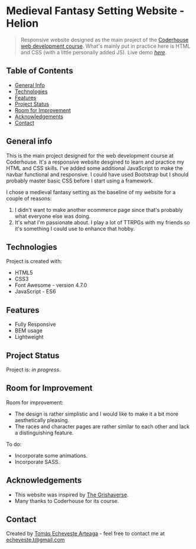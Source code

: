 # Medieval Fantasy Setting Website - Helion
> Responsive website designed as the main project of the [Coderhouse web development course](https://www.coderhouse.com/online/desarrollo-web-online). What's mainly put in practice here is HTML and CSS (with a little personally added JS).
> Live demo [_here_](https://www.example.com). <!-- If you have the project hosted somewhere, include the link here. -->


## Table of Contents
* [General Info](#general-info)
* [Technologies](#technologies)
* [Features](#features)
* [Project Status](#project-status)
* [Room for Improvement](#room-for-improvement)
* [Acknowledgements](#acknowledgements)
* [Contact](#contact)


## General info
This is the main project designed for the web development course at Coderhouse. It's a responsive website desgined to learn and practice my HTML and CSS skills. I've added some additional JavaScript to make the navbar functional and responsive. I could have used Bootstrap but I should probably master basic CSS before I start using a framework.

I chose a medieval fantasy setting as the baseline of my website for a couple of reasons:
1. I didn't want to make another ecommerce page since that's probably what everyone else was doing.
2. It's what I'm passionate about. I play a lot of TTRPGs with my friends so it's something I could use to enhance that hobby.


## Technologies
Project is created with:
- HTML5
- CSS3
- Font Awesome - version 4.7.0
- JavaScript - ES6


## Features
- Fully Responsive
- BEM usage
- Lightweight


## Project Status
Project is: _in progress_.


## Room for Improvement
Room for improvement:
- The design is rather simplistic and I would like to make it a bit more aesthetically pleasing.
- The races and character pages are rather similar to each other and lack a distinguishing feature.

To do:
- Incorporate some animations.
- Incorporate SASS.


## Acknowledgements
- This website was inspired by [The Grishaverse](https://grishaverse.com/).
- Many thanks to Coderhouse for its course.


## Contact
Created by [Tomás Echeveste Arteaga](https://github.com/faradar) - feel free to contact me at <echeveste.t@gmail.com>